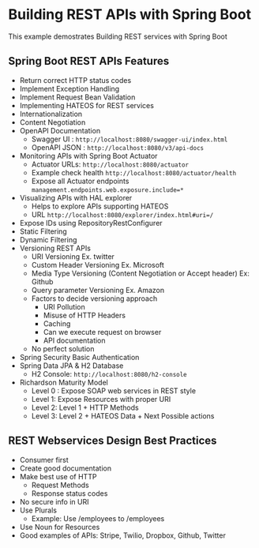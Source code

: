 # Building REST APIs with Spring Boot

This example demostrates Building REST services with Spring Boot

## Spring Boot REST APIs Features
- Return correct HTTP status codes
- Implement Exception Handling
- Implement Request Bean Validation
- Implementing HATEOS for REST services
- Internationalization
- Content Negotiation
- OpenAPI Documentation
    - Swagger UI : `http://localhost:8080/swagger-ui/index.html`
    - OpenAPI JSON : `http://localhost:8080/v3/api-docs`
- Monitoring APIs with Spring Boot Actuator
    - Actuator URLs: `http://localhost:8080/actuator`
    - Example check health `http://localhost:8080/actuator/health`
    - Expose all Actuator endpoints `management.endpoints.web.exposure.include=*`
- Visualizing APIs with HAL explorer
    - Helps to explore APIs supporting HATEOS
    - URL `http://localhost:8080/explorer/index.html#uri=/`
- Expose IDs using RepositoryRestConfigurer
- Static Filtering
- Dynamic Filtering
- Versioning REST APIs
    - URI Versioning Ex. twitter
    - Custom Header Versioning Ex. Microsoft
    - Media Type Versioning (Content Negotiation or Accept header) Ex: Github
    - Query parameter Versioning Ex. Amazon
    - Factors to decide versioning approach
        - URI Pollution
        - Misuse of HTTP Headers
        - Caching
        - Can we execute request on browser
        - API documentation
    - No perfect solution
- Spring Security Basic Authentication
- Spring Data JPA & H2 Database
    - H2 Console: `http://localhost:8080/h2-console`
- Richardson Maturity Model
    - Level 0 : Expose SOAP web services in REST style
    - Level 1: Expose Resources with proper URI
    - Level 2: Level 1 + HTTP Methods
    - Level 3: Level 2 + HATEOS Data + Next Possible actions

## REST Webservices Design Best Practices

- Consumer first
- Create good documentation
- Make best use of HTTP
    - Request Methods
    - Response status codes
- No secure info in URI
- Use Plurals
    - Example: Use /employees to /employees
- Use Noun for Resources
- Good examples of APIs: Stripe, Twilio, Dropbox, Github, Twitter
    